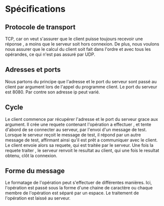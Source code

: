 # Spécifications
## Protocole de transport
TCP, car on veut s'assurer que le client puisse toujours recevoir une réponse , a moins que le serveur soit hors connexion. De plus, nous voulons nous assurer que le calcul du client soit fait dans l'ordre et avec tous les opérandes, ce qui n'est pas assuré par UDP.
## Adresses et ports
Nous partons du principe que l'adresse et le port du serveur sont passé au client par argument lors de l'appel du programme client. Le port du serveur est 8080. Par contre son adresse ip peut varié.
## Cycle
Le client commence par récupérer l'adresse et le port du serveur grace aux argument. Il crée une requete contenant l'opération a effectuer , et tente d'abord de se connecter au serveur, par l'envoi d'un message de test.
Lorsque le serveur reçoit le message de test, il répond par un autre message de test, affirmant ainsi qu'il est prêt a communiquer avec le client. Le client envoie alors sa requete, qui est traitée par le serveur. Une fois la requete traiter , le serveur renvoit le resultat au client, qui une fois le resultat obtenu, clôt la connexion.
## Forme du message
Le formatage de l'opération peut s'effectuer de différentes manières. Ici, l'opération est passé sous la forme d'une chaine de caractère ou chaque membre de l'opération est séparé par un espace. Le traitement de l'opération est laissé au serveur.
